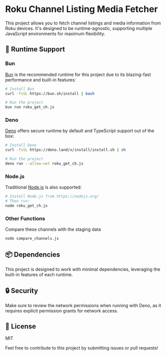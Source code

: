 # Roku Channel Listing Media Fetcher

This project allows you to fetch channel listings and media information from Roku devices. It's designed to be runtime-agnostic, supporting multiple JavaScript environments for maximum flexibility.

## 🚀 Runtime Support

### Bun
[Bun](https://bun.sh/) is the recommended runtime for this project due to its blazing-fast performance and built-in features:
```bash
# Install Bun
curl -fsSL https://bun.sh/install | bash

# Run the project
bun run roku_get_ch.js
```

### Deno
[Deno](https://deno.land/) offers secure runtime by default and TypeScript support out of the box:
```bash
# Install Deno
curl -fsSL https://deno.land/x/install/install.sh | sh

# Run the project
deno run --allow-net roku_get_ch.js
```

### Node.js
Traditional [Node.js](https://nodejs.org/) is also supported:
```bash
# Install Node.js from https://nodejs.org/
# Then run:
node roku_get_ch.js
```

### Other Functions
Compare these channels with the staging data
```bash
node compare_channels.js
```

## 📦 Dependencies
This project is designed to work with minimal dependencies, leveraging the built-in features of each runtime.

## 🔒 Security
Make sure to review the network permissions when running with Deno, as it requires explicit permission grants for network access.

## 📝 License
MIT

Feel free to contribute to this project by submitting issues or pull requests!
